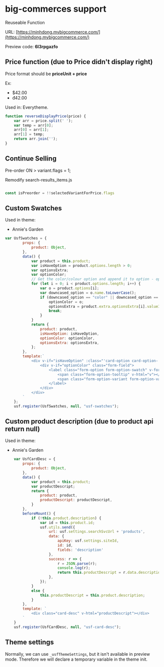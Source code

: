 # big-commerces support
Reuseable Function

URL: [https://minhdong.mybigcommerce.com/](https://minhdong.mybigcommerce.com/)

Preview code: **6l3rpgazfo**

## Price function (due to Price didn't display right)

Price format should be **priceUnit + price**

Ex:
- $42.00
- đ42.00

Used in: Everytheme.


```javascript
function reverseDisplayPrice(price) {
    var arr = price.split(' ');
    var temp = arr[0];
    arr[0] = arr[1];
    arr[1] = temp;
    return arr.join('');
}
```

## Continue Selling

Pre-order ON > variant.flags = 1;


Remodify search-results_items.js
```javascript

const isPreorder = !!selectedVariantForPrice.flags

```

## Custom Swatches

Used in theme:
- Annie's Garden

```javascript
var UsfSwatches = {
        props: {
            product: Object,
        },
        data() {
            var product = this.product;
            var isHaveOption = product.options.length > 0;
            var optionsExtra;
            var optionColor;
            // Get the color/colour option and append it to option - option_index
            for (let i = 0; i < product.options.length; i++) {
                var o = product.options[i];
                var downcased_option = o.name.toLowerCase();
                if (downcased_option == "color" || downcased_option == "colour") {
                    optionColor = o;
                    optionsExtra = product.extra.optionsExtra[i].valueIds;
                    break;
                }
            }
            return {
                product: product,
                isHaveOption: isHaveOption,
                optionColor: optionColor,
                optionsExtra: optionsExtra,
            };
        },
        template:`
            <div v-if="isHaveOption" :class="'card-option card-option-' + product.id">
                <div v-if="optionColor" class="form-field">
                    <label class="form-option form-option-swatch" v-for="(v, index) in optionColor.values" :data-product-swatch-value="optionsExtra[index]">
                        <span class="form-option-tooltip" v-html="v"></span>
                        <span class="form-option-variant form-option-variant--color" :title="v" :style="'background-color: ' + v"></span>
                    </label>
                </div>
            </div>
        `
    };
    usf.register(UsfSwatches, null, "usf-swatches");
```

## Custom product description (due to product api return null)

Used in theme:
- Annie's Garden

```javascript
    var UsfCardDesc = {
        props: {
            product: Object,
        },
        data() {
            var product = this.product;
            var productDescript;
            return {
                product: product,
                productDescript: productDescript,
            }
        },
        beforeMount() {
            if (!this.product.description) {
                var id = this.product.id;
                usf.utils.send({
                    url: usf.settings.searchSvcUrl + 'products',
                    data: {
                        apiKey: usf.settings.siteId,
                        id: id,
                        fields: 'description'
                    },
                    success: r => {
                        r = JSON.parse(r);
                        console.log(r);
                        return this.productDescript = r.data.description.replace(/\\n/g, "<br>");
                    },
                });
            }
            else {
                this.productDescript = this.product.description;
            }
        },
        template: `
            <div class="card-desc" v-html="productDescript"></div>
        `
    }
    usf.register(UsfCardDesc, null, "usf-card-desc");
 ```
 
 ## Theme settings
 Normally, we can use `_usfThemeSettings`, but it isn't available in preview mode. Therefore we will declare a temporary variable in the theme init.
 
 
